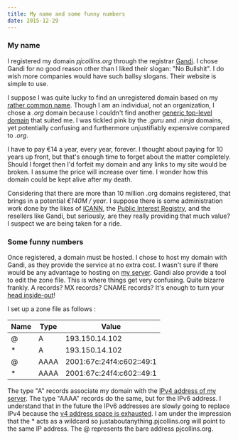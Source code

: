 ```yaml
---
title: My name and some funny numbers
date: 2015-12-29
---
```


### My name

I registered my domain *pjcollins.org* through the registrar [Gandi](http://www.gandi.net).  I chose Gandi for no good reason other than I liked their slogan: "No Bullshit".  I do wish more companies would have such ballsy slogans.  Their website is simple to use.  

I suppose I was quite lucky to find an unregistered domain based on my [rather common name](https://www.google.com/search?q=patrick+john+collins).  Though I am an individual, not an organization, I chose a *.org* domain because I couldn't find another [generic top-level domain](https://en.wikipedia.org/wiki/Generic_top-level_domain) that suited me.  I was tickled pink by the *.guru* and *.ninja* domains, yet potentially confusing and furthermore unjustifiably expensive compared to *.org*.

I have to pay €14 a year, every year, forever.  I thought about paying for 10 years up front, but that's enough time to forget about the matter completely.  Should I forget then I'd forfeit my domain and any links to my site would be broken.  I assume the price will increase over time.  I wonder how this domain could be kept alive after my death.

Considering that there are more than 10 million .org domains registered, that brings in a potential *€140M / year*.  I suppose there is some administration work done by the likes of [ICANN](https://www.icann.org), the [Public Interest Registry](http://pir.org), and the resellers like Gandi, but seriously, are they really providing that much value?  I suspect we are being taken for a ride.

### Some funny numbers

Once registered, a domain must be hosted.  I chose to host my domain with Gandi, as they provide the service at no extra cost.  I wasn't sure if there would be any advantage to hosting on [my server](/server/).  Gandi also provide a tool to edit the zone file.  This is where things get very confusing.  Quite bizarre frankly.  A records?  MX records?  CNAME records?  It's enough to turn your [head inside-out](http://tools.ietf.org/html/rfc882)!

I set up a zone file as follows :

Name|Type|Value
---|---|---
@|A|193.150.14.102
*|A|193.150.14.102
@|AAAA|2001:67c:24f4:c602::49:1
*|AAAA|2001:67c:24f4:c602::49:1

The type "A" records associate my domain with the [IPv4 address of my server](/server-hosting/#some-funny-numbers).  The type "AAAA" records do the same, but for the IPv6 address.  I understand that in the future the IPv6 addresses are slowly going to replace IPv4 because the [v4 address space is exhausted](https://en.wikipedia.org/wiki/IPv4_address_exhaustion).  I am under the impression that the * acts as a wildcard so justaboutanything.pjcollins.org will point to the same IP address.  The @ represents the bare address pjcollins.org.